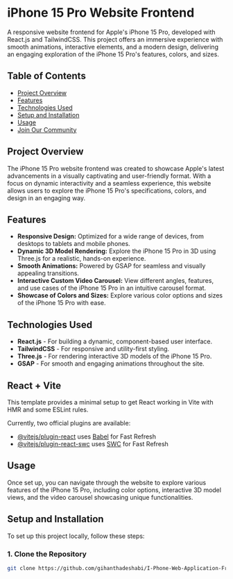 # iPhone 15 Pro Website Frontend

A responsive website frontend for Apple's iPhone 15 Pro, developed with React.js and TailwindCSS. This project offers an immersive experience with smooth animations, interactive elements, and a modern design, delivering an engaging exploration of the iPhone 15 Pro's features, colors, and sizes.

## Table of Contents

- [Project Overview](#project-overview)
- [Features](#features)
- [Technologies Used](#technologies-used)
- [Setup and Installation](#setup-and-installation)
- [Usage](#usage)
- [Join Our Community](#join-our-community)

## Project Overview

The iPhone 15 Pro website frontend was created to showcase Apple's latest advancements in a visually captivating and user-friendly format. With a focus on dynamic interactivity and a seamless experience, this website allows users to explore the iPhone 15 Pro's specifications, colors, and design in an engaging way.

## Features

- **Responsive Design:** Optimized for a wide range of devices, from desktops to tablets and mobile phones.
- **Dynamic 3D Model Rendering:** Explore the iPhone 15 Pro in 3D using Three.js for a realistic, hands-on experience.
- **Smooth Animations:** Powered by GSAP for seamless and visually appealing transitions.
- **Interactive Custom Video Carousel:** View different angles, features, and use cases of the iPhone 15 Pro in an intuitive carousel format.
- **Showcase of Colors and Sizes:** Explore various color options and sizes of the iPhone 15 Pro with ease.

## Technologies Used

- **React.js** - For building a dynamic, component-based user interface.
- **TailwindCSS** - For responsive and utility-first styling.
- **Three.js** - For rendering interactive 3D models of the iPhone 15 Pro.
- **GSAP** - For smooth and engaging animations throughout the site.
  
## React + Vite

This template provides a minimal setup to get React working in Vite with HMR and some ESLint rules.

Currently, two official plugins are available:

- [@vitejs/plugin-react](https://github.com/vitejs/vite-plugin-react/blob/main/packages/plugin-react/README.md) uses [Babel](https://babeljs.io/) for Fast Refresh
- [@vitejs/plugin-react-swc](https://github.com/vitejs/vite-plugin-react-swc) uses [SWC](https://swc.rs/) for Fast Refresh

## Usage
 Once set up, you can navigate through the website to explore various features of the iPhone 15 Pro, including color options, interactive 3D model views, and the video carousel showcasing unique functionalities.

## Setup and Installation

To set up this project locally, follow these steps:

### 1. Clone the Repository

```bash
git clone https://github.com/gihanthadeshabi/I-Phone-Web-Application-Frontend.git


